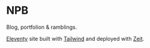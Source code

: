 # NPB

Blog, portfolion & ramblings.

[Eleventy](https://www.11ty.dev/) site built with [Tailwind](https://tailwindcss.com/) and deployed with [Zeit](https://zeit.co/).
